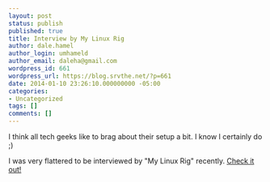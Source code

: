 ```yaml
---
layout: post
status: publish
published: true
title: Interview by My Linux Rig
author: dale.hamel
author_login: umhameld
author_email: daleha@gmail.com
wordpress_id: 661
wordpress_url: https://blog.srvthe.net/?p=661
date: 2014-01-10 23:26:10.000000000 -05:00
categories:
- Uncategorized
tags: []
comments: []
---
```

I think all tech geeks like to brag about their setup a bit. I know I certainly do ;)

I was very flattered to be interviewed by "My Linux Rig" recently. <a href="https://www.mylinuxrig.com/post/64783739173/the-linux-setup-dale-hamel-operations-developer" target="_blank">Check it out!</a>
